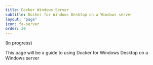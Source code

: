 ```yaml
---
title: Docker Windows Server
subtitle: Docker for Windows Desktop on a Windows server
layout: "page"
icon: fa-server
order: 30
---
```


(In progress)

This page will be a guide to using Docker for Windows Desktop on a Windows server
